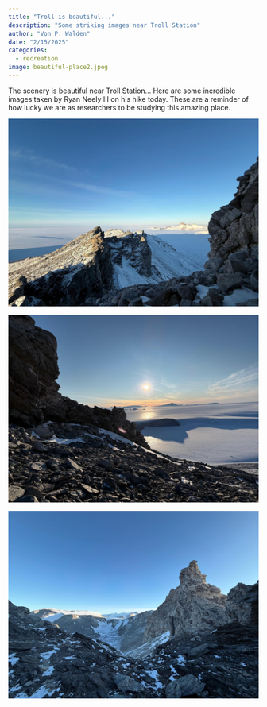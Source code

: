 ```yaml
---
title: "Troll is beautiful..."
description: "Some striking images near Troll Station"
author: "Von P. Walden"
date: "2/15/2025"
categories:
  - recreation
image: beautiful-place2.jpeg
---
```


The scenery is beautiful near Troll Station... Here are some incredible images taken by Ryan Neely III on his hike today. These are a reminder of how lucky we are as researchers to be studying this amazing place.

![Ridgeline](beautiful-place1.jpeg)

![Low sun over snow and ice](beautiful-place3.jpeg)

![Rock and ice](beautiful-place4.jpeg)
